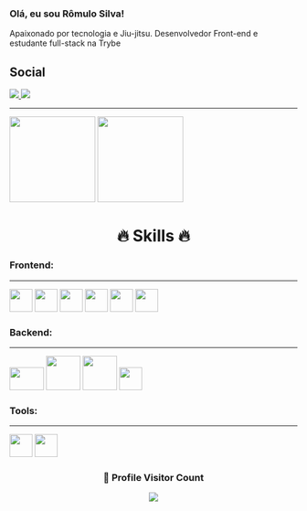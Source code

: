 ### Olá, eu sou Rômulo Silva!

Apaixonado por tecnologia e Jiu-jitsu. Desenvolvedor Front-end e estudante full-stack na Trybe

## Social
<a href="https://www.linkedin.com/in/romulo-silva-4164301a7/" target="_blank">
  <img src="https://img.shields.io/badge/LinkedIn-0077B5?style=for-the-badge&logo=linkedin&logoColor=white" />
</a>
<a href="https://www.instagram.com/rrod.silva/" target="_blank">
  <img src="https://img.shields.io/badge/Instagram-E4405F?style=for-the-badge&logo=instagram&logoColor=white" />
</a>

---

<div>
<img height="150em" src="https://github-readme-stats.vercel.app/api?username=rromulo&show_icons=true&theme=github_dark&include_all_commits=true&count_private=true"/>
<img height="150em" src="https://github-readme-stats.vercel.app/api/top-langs/?username=rromulo&layout=compact&langs_count=7&theme=github_dark"/>
</div>

<div align=center>
  <h1><b>🔥 Skills 🔥</b></h1>
</div>


<h3 size="4"> Frontend: </h3>

---
<div>
  <img src="https://cdn.jsdelivr.net/gh/devicons/devicon/icons/javascript/javascript-original.svg" width="40" height="40" />
  <img width="40" height="40" src="https://cdn.jsdelivr.net/gh/devicons/devicon/icons/css3/css3-original.svg" />
  <img width="40" height="40" src="https://cdn.jsdelivr.net/gh/devicons/devicon/icons/html5/html5-original.svg" />
  <img width="40" height"40" src="https://cdn.jsdelivr.net/gh/devicons/devicon/icons/react/react-original.svg" />
  <img width="40" height="40" src="https://cdn.jsdelivr.net/gh/devicons/devicon/icons/redux/redux-original.svg" />
  <img width="40" height="40" src="https://cdn.jsdelivr.net/gh/devicons/devicon/icons/typescript/typescript-original.svg" />
</div>

<h3>Backend:</h3>

---

<div>
  <img width="60" height="40" src="https://cdn.jsdelivr.net/gh/devicons/devicon/icons/nodejs/nodejs-original.svg" />
  <img width="60" height="60" src="https://cdn.jsdelivr.net/gh/devicons/devicon/icons/express/express-original-wordmark.svg" />
  <img width="60" height="60" src="https://cdn.jsdelivr.net/gh/devicons/devicon/icons/mysql/mysql-original-wordmark.svg" />
  <img width="40" height="40" src="https://cdn.jsdelivr.net/gh/devicons/devicon/icons/sequelize/sequelize-original.svg" />
</div>

<h3 size="4">Tools:</h3>

---

<div>
  <img width="40" height="40" src="https://cdn.jsdelivr.net/gh/devicons/devicon/icons/git/git-original.svg" />
  <img width="40" height="40" src="https://cdn.jsdelivr.net/gh/devicons/devicon/icons/docker/docker-original-wordmark.svg" />
</div<


---
  



<div align=center>
  <h3><b>📍 Profile Visitor Count</b></h3>
</div>
<p align="center" >   
  <img src="https://profile-counter.glitch.me/rromulo/count.svg" />  
</p>
